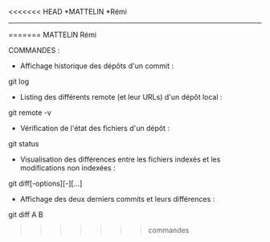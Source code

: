 <<<<<<< HEAD
*MATTELIN
*Rémi
*****
=======
MATTELIN
Rémi

COMMANDES :

- Affichage historique des dépôts d'un commit :

git log

- Listing des différents remote (et leur URLs) d'un dépôt local :

git remote -v

- Vérification de l'état des fichiers d'un dépôt :

git status

- Visualisation des différences entre les fichiers indexés et les modifications non indexées :

git diff[-options][-][<path>...]

- Affichage des deux derniers commits et leurs différences :

git diff A B
>>>>>>> commandes
